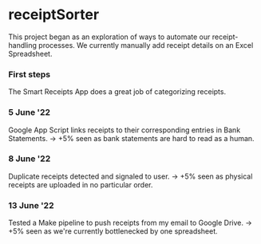 # receiptSorter
This project began as an exploration of ways to automate our receipt-handling processes.
We currently manually add receipt details on an Excel Spreadsheet.

### First steps
The Smart Receipts App does a great job of categorizing receipts.

### 5 June '22
Google App Script links receipts to their corresponding entries in Bank Statements. 
-> +5% seen as bank statements are hard to read as a human. 

### 8 June '22
Duplicate receipts detected and signaled to user. 
-> +5% seen as physical receipts are uploaded in no particular order.

### 13 June '22
Tested a Make pipeline to push receipts from my email to Google Drive. 
-> +5% seen as we're currently bottlenecked by one spreadsheet.

